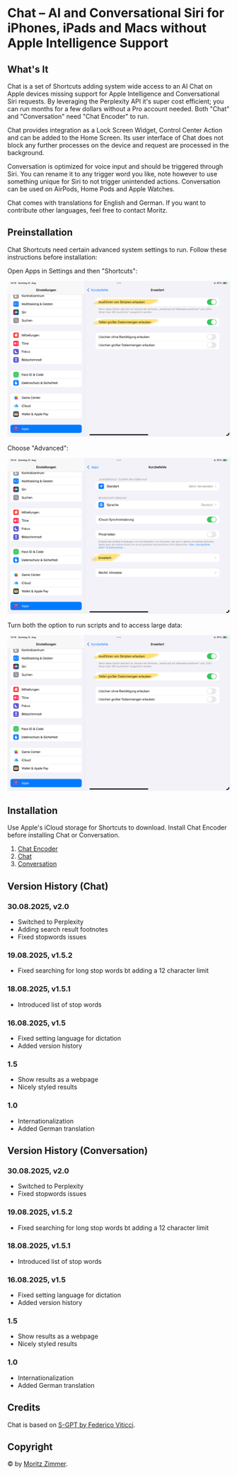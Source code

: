 # Chat – AI and Conversational Siri for iPhones, iPads and Macs without Apple Intelligence Support

## What's It

Chat is a set of Shortcuts adding system wide access to an AI Chat on Apple devices missing support for Apple Intelligence and Conversational Siri requests. By leveraging the Perplexity API it's super cost efficient; you can run months for a few dollars without a Pro account needed. Both "Chat" and "Conversation" need "Chat Encoder" to run.

Chat provides integration as a Lock Screen Widget, Control Center Action and can be added to the Home Screen. Its user interface of Chat does not block any further processes on the device and request are processed in the background.

Conversation is optimized for voice input and should be triggered through Siri. You can rename it to any trigger word you like, note however to use something unique for Siri to not trigger unintended actions. Conversation can be used on AirPods, Home Pods and Apple Watches.

Chat comes with translations for English and German. If you want to contribute other languages, feel free to contact Moritz.

## Preinstallation

Chat Shortcuts need certain advanced system settings to run. Follow these instructions before installation:

Open Apps in Settings and then "Shortcuts":

![Preinstallation – Step 1 – Settings – Apps](https://github.com/zimmer-partners/Chat/blob/master/Installation/Preinstallation%20%E2%80%93%20Step%203%20%E2%80%93%20Apps%20%E2%80%93%20Scripts%20%26%20Large%20Data.png?raw=true)

Choose "Advanced":

![Preinstallation – Step 2 – Apps – Advanced](https://github.com/zimmer-partners/Chat/blob/master/Installation/Preinstallation%20%E2%80%93%20Step%202%20%E2%80%93%20Apps%20%E2%80%93%20Advanced.png?raw=true)

Turn both the option to run scripts and to access large data:

![Preinstallation – Step 3 – Apps – Scripts & Large Data](https://github.com/zimmer-partners/Chat/blob/master/Installation/Preinstallation%20%E2%80%93%20Step%203%20%E2%80%93%20Apps%20%E2%80%93%20Scripts%20%26%20Large%20Data.png?raw=true)

## Installation

Use Apple's iCloud storage for Shortcuts to download. Install Chat Encoder before installing Chat or Conversation.

1. [Chat Encoder](https://www.icloud.com/shortcuts/c4d1f67d1eed4873912f487109c05f3e)
2. [Chat](https://www.icloud.com/shortcuts/65c1d75b555c4f388a3c163ed461af77)
3. [Conversation](https://www.icloud.com/shortcuts/052eada6623f450a99111e2bc1bb0096)

## Version History (Chat)

### 30.08.2025, v2.0

- Switched to Perplexity
- Adding search result footnotes
- Fixed stopwords issues

### 19.08.2025, v1.5.2

- Fixed searching for long stop words bt adding a 12 character limit

### 18.08.2025, v1.5.1

- Introduced list of stop words

### 16.08.2025, v1.5

- Fixed setting language for dictation
- Added version history

### 1.5

- Show results as a webpage
- Nicely styled results

### 1.0

- Internationalization
- Added German translation

## Version History (Conversation)

### 30.08.2025, v2.0

- Switched to Perplexity
- Fixed stopwords issues

### 19.08.2025, v1.5.2

- Fixed searching for long stop words bt adding a 12 character limit

### 18.08.2025, v1.5.1

- Introduced list of stop words

### 16.08.2025, v1.5

- Fixed setting language for dictation
- Added version history

### 1.5

- Show results as a webpage
- Nicely styled results

### 1.0

- Internationalization
- Added German translation

## Credits

Chat is based on [S-GPT by Federico Viticci](https://www.macstories.net/ios/introducing-s-gpt-a-shortcut-to-connect-openais-chatgpt-with-native-features-of-apples-operating-systems/).

## Copyright

© by [Moritz Zimmer](https://zimmer.parteners).

